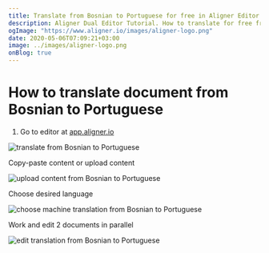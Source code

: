 ```yaml
---
title: Translate from Bosnian to Portuguese for free in Aligner Editor
description: Aligner Dual Editor Tutorial. How to translate for free from Bosnian to Portuguese. Aligner is multilingual document management platform. 
ogImage: "https://www.aligner.io/images/aligner-logo.png"
date: 2020-05-06T07:09:21+03:00
image: ../images/aligner-logo.png
onBlog: true
---
```


# How to translate document from Bosnian to Portuguese

1. Go to editor at [app.aligner.io](https://app.aligner.io "Aligner App web page")

![translate from Bosnian to Portuguese](../aligner-blank-editor.png "translate from Bosnian to Portuguese")

Copy-paste content or upload content

![upload content from Bosnian to Portuguese](../aligner-uploaded-document.png "upload content from Bosnian to Portuguese")

Choose desired language

![choose machine translation from Bosnian to Portuguese](../aligner-language-dropdown.png "choose machine translation from Bosnian to Portuguese")

Work and edit 2 documents in parallel

![edit translation from Bosnian to Portuguese](../aligner-double-sitded-editor.png "edit translation from Bosnian to Portuguese")

